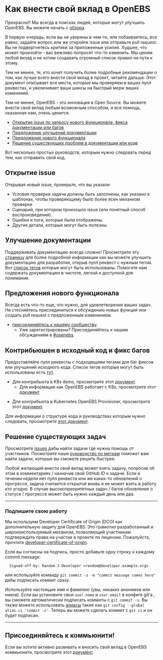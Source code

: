 # Как внести свой вклад в OpenEBS

Прекрасно!! Мы всегда в поисках людей, которые могут улучшить OpenEBS. Вы можете начать с [обзора](./contribute/design/README.md)

В первую очередь, если вы не уверены в чем-то, или побаиваетесь, все равно, задайте вопрос или же откройте issue или отправьте pull request. Вы не подвергнетесь критики за приложенные усилия. Худшее, что может произойти - вас вежливо попросят что-то изменить. Мы ценим любой вклад и не хотим создавать огромный список правил на пути к этому.

Тем не менее, те, кто хочет получить более подробные рекомендации о том, как лучше всего внести свой вклад в проект, читайте дальше. Этот документ описывает все места, которые мы проверяем в ваших пулл реквестах, и увеличивает ваши шансы на быстрый мерж ваших изменений.

Тем не менее, OpenEBS - это инновация в  Open Source. Вы можете внести свой вклад любым возможным способом, и вся помощь, оказанная нам, очень ценится. 

- [Открытие issue по запросу нового функционала, фикса документации или багов](#открытие-issue)
- [Предложение улучшений документации](#улучшение-документации) 
- [Предложение нового функционала](#предложения-нового-функционала)
- [Решение сушествуюших проблем в документации или коде](#контрибьюшен-в-исходный-код-и-фикс-багов)

Вот несколько простых руководств, которым нужно следовать перед тем, как отправить свой код. 

## Открытие issue

Открывая новый issue, проверьте, что вы указали:
- Условия проверки задачи должны быть заполнены, как указано в шаблонах, чтобы проверяющему было более ясен механизм проверки
- Сценарий, при котором произошло issue (или понятный способ воспроизведения).
- Ошибки и логи, которые были отображены.
- Другие детали, которые могут быть полезны.

## Улучшение документации

Поддерживать документацию всегда сложно! Просмотрите эту [страницу](./contribute/CONTRIBUTING-TO-DEVELOPER-DOC.md) для более подробной информации как вы можете улучшить документацию для разработки, открыв пулл реквест с нужным тегом. Вот [список тегов](./contribute/labels-of-issues.md) которые могут быть использованы. Помогите нам содержать документацию в чистоте, легкой и доступной для понимания.

## Предложения нового функционала

Всегда есть что-то еще, что нужно, для удовлетворения ваших задач. Не стесняйтесь присоединиться к обсуждению новых функций или создать pull request с предложенным изменением. 

- [присоединяйтесь к нашему сообществу](https://kubernetes.slack.com).
  - Уже зарегистрированы? Присоединяйтесь к нашим обсуждениям в [#openebs](https://kubernetes.slack.com/messages/openebs/).

## Контрибьюшен в исходный код и фикс багов

Предоставляйте  пулл реквесты с подходящими тегами для баг фиксов или улучшений исходного кода.  Список тегов которые могут быть использованы есть [тут](./contribute/labels-of-issues.md).

* Для контрибьюта в K8s demo, просмотрите этот [документ](./contribute/CONTRIBUTING-TO-K8S-DEMO.md).
	- Для информации как OpenEBS работает с K8s, просмотрите этот [документ](./k8s/README.md) 
-  Для контрибьюта  в Kubernetes OpenEBS Provisioner, просмотрите этот [документ](./contribute/CONTRIBUTING-TO-KUBERNETES-OPENEBS-PROVISIONER.md).
	
Для информации о структуре кода и руководствах которым нужно следовать, просмотрите [этот документ](./contribute/design/code-structuring.md).

## Решение существующих задач
Просмотрите [issues](https://github.com/openebs/openebs/issues) дабы найти задачи где нужна помощь от участников. Посмотрите наше [руководство по меткам](./contribute/labels-of-issues.md) поможет вам найти задачи, которые вы сможете решить быстрее.

Любой желающий внести свой вклад может взять задачу, попросив об этом в комментариях / назначив свой GitHub ID к задаче. Если в течении недели нет пулл реквеста или же каких-то обновлений о прогрессе, задача считается открытой вновь и ее может взять в работу кто угодно. В случае высокоприоритетных задач / багов обновление о статусе / прогрессе может быть нужно каждый день или два. 

---
### Подпишите свою работу

Мы используем Developer Certificate of Origin (DCO) как дополнительную защиту для OpenEBS. Это грамотно разработанный и широкоиспользуемый механизм, позволяющий участникам подтверждать права на участие в проекте по лицензии. Пожалуйста, прочтите [developer-certificate-of-origin](./contribute/developer-certificate-of-origin).

Если вы согласны на подпись, просто добавьте одну строку к каждому commit message:

````
  Signed-off-by: Random J Developer <random@developer.example.org>
````
или используйте команду `git commit -s -m "commit message comes here"` дабы подписать коммит сразу.

Используйте настоящие имя и фамилию (увы, никаких анонимов или ников). Если вы установите свои `user.name` и `user.email` в конфиге git'a , вы сможете автоматически подписать коммиты с  `git commit -s`. Вы также можете использовать  [алиасы](https://git-scm.com/book/en/v2/Git-Basics-Git-Aliases) такие как `git config --global alias.ci 'commit -s'`. Теперь вы можете сделать коммит с  `git ci` и он будет подписан.

---

## Присоединяйтесь к коммьюнити!

Если вы хотите активно развивать и вносить свой вклад в OpenEBS коммьюнити, просмотрите этот [документ](./community/README.md).
